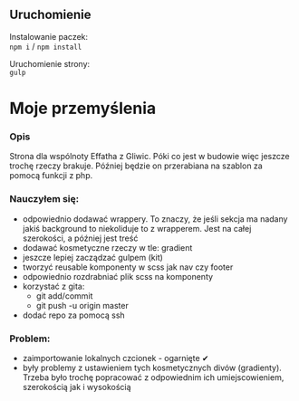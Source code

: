 ## Uruchomienie
Instalowanie paczek:  
`npm i` / `npm install`  

Uruchomienie strony:  
`gulp`


# Moje przemyślenia
### Opis
Strona dla wspólnoty Effatha z Gliwic. Póki co jest w budowie więc jeszcze trochę rzeczy brakuje. Później będzie on przerabiana na szablon za pomocą funkcji z php.


### Nauczyłem się:
- odpowiednio dodawać wrappery. To znaczy, że jeśli sekcja ma nadany jakiś background to niekoliduje to z wrapperem. Jest na całej szerokości, a później jest treść
- dodawać kosmetyczne rzeczy w tle: gradient
- jeszcze lepiej zacządzać gulpem (kit)
- tworzyć reusable komponenty w scss jak nav czy footer
- odpowiednio rozdrabniać plik scss na komponenty
- korzystać z gita:
  - git add/commit
  - git push -u origin master
- dodać repo za pomocą ssh

### Problem:
- zaimportowanie lokalnych czcionek - ogarnięte ✔
- były problemy z ustawieniem tych kosmetycznych divów (gradienty). Trzeba było trochę popracować z odpowiednim ich umiejscowieniem, szerokością jak i wysokością
